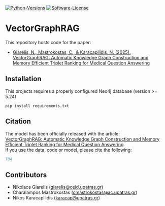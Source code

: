 [![Python-Versions](https://img.shields.io/badge/python-3.11-blue.svg)]()
[![Software-License](https://img.shields.io/badge/License-Apache--2.0-green)](https://github.com/NC0DER/VectorGraphRAG/blob/main/LICENSE)

# VectorGraphRAG

This repository hosts code for the paper:
* [Giarelis, N., Mastrokostas, C., & Karacapilidis, N. (2025). VectorGraphRAG: Automatic Knowledge Graph Construction and Memory Efficient Triplet Ranking for Medical Question Answering]()


## Installation
This projects requires a properly configured Neo4j database (version >= 5.24)
```
pip install requirements.txt
```

## Citation
The model has been officially released with the article:  
[ VectorGraphRAG: Automatic Knowledge Graph Construction and Memory Efficient Triplet Ranking for Medical Question Answering]().  
If you use the data, code or model, please cite the following:

```bibtex
TBA
```

## Contributors
* Nikolaos Giarelis (giarelis@ceid.upatras.gr)
* Charalampos Mastrokostas (cmastrokostas@ac.upatras.gr)
* Nikos Karacapilidis (karacap@upatras.gr)
